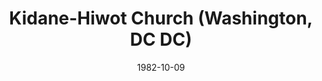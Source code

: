 ---
date: &id001 1982-10-09
end_date: null
location:
  address: null
  city: Washington
  state: DC
minister:
- end: 1993-01-01
  name: Hailu Mekonnen
  start: 1982-10-09
  type: Evangelist
ministers:
- Hailu Mekonnen
name: Kidane-Hiwot Church
names:
- end: 1993-01-01
  name: Kidane-Hiwot Church
  start: 1982-10-09
origination_date: *id001
raw_data: "DISTRICT OF COLUMBIA (DC) Washington, DC\n\nKidane-Hiwot Church (October\
  \ 9, 1982\u20131993)\nEvangelist: Hailu Mekonnen, 1982\u201393"
received_from: null
states:
- DC
status:
  active: false
  end_date: 1993-01-01
  reason: null
  received_from: null
  withdrawal_to: null
title: Kidane-Hiwot Church (Washington, DC DC)

---